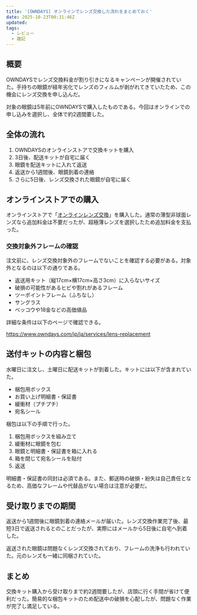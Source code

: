 ```yaml
---
title: '[OWNDAYS] オンラインでレンズ交換した流れをまとめておく'
date: 2025-10-23T00:31:46Z
updated:
tags:
  - レビュー
  - 雑記
---
```


## 概要

OWNDAYSでレンズ交換料金が割り引きになるキャンペーンが開催されていた。手持ちの眼鏡が経年劣化でレンズのフィルムが剥がれてきていたため、この機会にレンズ交換を申し込んだ。

対象の眼鏡は5年前にOWNDAYSで購入したものである。今回はオンラインでの申し込みを選択し、全体で約2週間要した。

## 全体の流れ

1. OWNDAYSのオンラインストアで交換キットを購入
2. 3日後、配送キットが自宅に届く
3. 眼鏡を配送キットに入れて返送
4. 返送から1週間後、眼鏡到着の連絡
5. さらに5日後、レンズ交換された眼鏡が自宅に届く

## オンラインストアでの購入

オンラインストアで「[オンラインレンズ交換](https://www.owndays.com/jp/ja/products/GlassesProcessingFee)」を購入した。通常の薄型非球面レンズなら追加料金は不要だったが、超極薄レンズを選択したため追加料金を支払った。

### 交換対象外フレームの確認

注文前に、レンズ交換対象外のフレームでないことを確認する必要がある。対象外となるのは以下の通りである。

- 返送用キット（縦17cm×横17cm×高さ3cm）に入らないサイズ
- 破損の可能性があるヒビや割れがあるフレーム
- ツーポイントフレーム（ふちなし）
- サングラス
- ベッコウや18金などの高価値品

詳細な条件は以下のページで確認できる。

https://www.owndays.com/jp/ja/services/lens-replacement

## 送付キットの内容と梱包

水曜日に注文し、土曜日に配送キットが到着した。キットには以下が含まれていた。

- 梱包用ボックス
- お買い上げ明細書・保証書
- 緩衝材（プチプチ）
- 宛名シール

梱包は以下の手順で行った。

1. 梱包用ボックスを組み立て
2. 緩衝材に眼鏡を包む
3. 眼鏡と明細書・保証書を箱に入れる
4. 箱を閉じて宛名シールを貼付
5. 返送

明細書・保証書の同封は必須である。また、郵送時の破損・紛失は自己責任となるため、高価なフレームや代替品がない場合は注意が必要だ。

## 受け取りまでの期間

返送から1週間後に眼鏡到着の連絡メールが届いた。レンズ交換作業完了後、最短3日で返送されるとのことだったが、実際にはメールから5日後に自宅へ到着した。

返送された眼鏡は問題なくレンズ交換されており、フレームの洗浄も行われていた。元のレンズも一緒に同梱されていた。

## まとめ

交換キット購入から受け取りまで約2週間要したが、店頭に行く手間が省けて便利だった。簡易的な梱包キットのため配送中の破損を心配したが、問題なく作業が完了し満足している。
